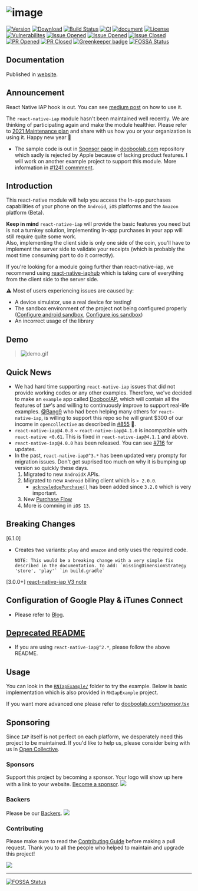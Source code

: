 ![image](https://user-images.githubusercontent.com/27461460/75094417-20321b00-55ce-11ea-8de7-a1df42a4b7df.png)
================
[![Version](http://img.shields.io/npm/v/react-native-iap.svg?style=flat-square)](https://npmjs.org/package/react-native-iap)
[![Download](http://img.shields.io/npm/dm/react-native-iap.svg?style=flat-square)](https://npmjs.org/package/react-native-iap)
[![Build Status](https://travis-ci.com/dooboolab/react-native-iap.svg?branch=master)](https://travis-ci.com/dooboolab/react-native-iap)
[![CI](https://github.com/dooboolab/react-native-iap/actions/workflows/ci.yml/badge.svg)](https://github.com/dooboolab/react-native-iap/actions/workflows/ci.yml)
[![document](https://github.com/dooboolab/react-native-iap/actions/workflows/deploy-document.yml/badge.svg)](https://github.com/dooboolab/react-native-iap/actions/workflows/deploy-document.yml)
[![License](https://img.shields.io/npm/l/react-native-iap.svg)](https://npmjs.org/package/react-native-iap)
[![Vulnerabilites](https://img.shields.io/snyk/vulnerabilities/github/dooboolab/react-native-iap.svg)](https://github.com/dooboolab/react-native-iap)
[![Issue Opened](https://img.shields.io/opencollective/all/react-native-iap.svg)](https://opencollective.com/react-native-iap#backers)
[![Issue Opened](https://img.shields.io/github/issues/dooboolab/react-native-iap.svg)](https://github.com/dooboolab/react-native-iap/issues)
[![Issue Closed](https://img.shields.io/github/issues-closed/dooboolab/react-native-iap.svg)](https://github.com/dooboolab/react-native-iap/issues?q=is%3Aissue+is%3Aclosed)
[![PR Opened](https://img.shields.io/github/issues-pr/dooboolab/react-native-iap.svg)](https://github.com/dooboolab/react-native-iap/pulls)
[![PR Closed](https://img.shields.io/github/issues-pr-closed/dooboolab/react-native-iap.svg)](https://github.com/dooboolab/react-native-iap/pulls?q=is%3Apr+is%3Aclosed) [![Greenkeeper badge](https://badges.greenkeeper.io/dooboolab/react-native-iap.svg)](https://greenkeeper.io/)
[![FOSSA Status](https://app.fossa.com/api/projects/git%2Bgithub.com%2Fdooboolab%2Freact-native-iap.svg?type=shield)](https://app.fossa.com/projects/git%2Bgithub.com%2Fdooboolab%2Freact-native-iap?ref=badge_shield)

## Documentation

Published in [website](https://react-native-iap.dooboolab.com).

## Announcement

React Native IAP hook is out. You can see [medium post](https://medium.com/dooboolab/announcing-react-native-iap-hooks-96c7ffd3f19a) on how to use it.

The `react-native-iap` module hasn't been maintained well recently. We are thinking of participating again and make the module healthier. Please refer to [2021 Maintenance plan](https://github.com/dooboolab/react-native-iap/issues/1241) and share with us how you or your organization is using it. Happy new year 🎉
- The sample code is out in [Sponsor page](https://github.com/hyochan/dooboolab.com/blob/master/src/components/pages/Sponsor.tsx) in [dooboolab.com](https://github.com/hyochan/dooboolab.com) repository which sadly is rejected by Apple because of lacking product features. I will work on another example project to support this module. More information in [#1241 commment](https://github.com/dooboolab/react-native-iap/issues/1241#issuecomment-798540785).

## Introduction

This react-native module will help you access the In-app purchases capabilities of your phone on the `Android`, `iOS` platforms and the `Amazon` platform (Beta).

**Keep in mind** `react-native-iap` will provide the basic features you need but is not a turnkey solution, implementing In-app purchases in your app will still require quite some work.<br/>
Also, implementing the client side is only one side of the coin, you'll have to implement the server side to validate your receipts (which is probably the most time consuming part to do it correctly).

If you're looking for a module going further than react-native-iap, we recommend using [react-native-iaphub](https://github.com/iaphub/react-native-iaphub) which is taking care of everything from the client side to the server side.

⚠️ Most of users experiencing issues are caused by:
  - A device simulator, use a real device for testing!
  - The sandbox environment of the project not being configured properly ([Configure android sandbox](https://www.iaphub.com/docs/set-up-android/configure-sandbox-testing), [Configure ios sandbox](https://www.iaphub.com/docs/set-up-ios/configure-sandbox-testing/))
  - An incorrect usage of the library


Demo
----------
>
> ![demo.gif](https://user-images.githubusercontent.com/27461460/52619625-87aa8a80-2ee5-11e9-9aee-6691c34408f3.gif)

<!-- Inline anchors -->
[a-acknowledge-purchase-android]: #finishing-a-purchase
[a-migration-guide]: #migration-guide
[a-purchase-flow]: #new-purchase-flow

<!-- Official Blog -->
[blog-config-steps]: https://medium.com/p/121622d26b67
[blog-v3-note]: https://medium.com/p/1259e0b0c017

<!-- Internals -->
[contribute]: https://github.com/dooboolab/react-native-iap/blob/master/CONTRIBUTING.md
[example]: https://github.com/dooboolab/react-native-iap/tree/master/IapExample
[issue-126-c1]: https://github.com/dooboolab/react-native-iap/issues/126#issuecomment-439084872
[issue-174]: https://github.com/dooboolab/react-native-iap/issues/174
[issue-203]: https://github.com/dooboolab/react-native-iap/issues/203
[issue-237]: https://github.com/dooboolab/react-native-iap/issues/237
[issue-256]: https://github.com/dooboolab/react-native-iap/issues/256
[issue-263]: https://github.com/dooboolab/react-native-iap/issues/263
[issue-283]: https://github.com/dooboolab/react-native-iap/issues/283
[issue-307-c1]: https://github.com/dooboolab/react-native-iap/issues/307#issuecomment-447745027
[issue-307]: https://github.com/dooboolab/react-native-iap/issues/307
[open-collective-backer]: https://opencollective.com/react-native-iap#backer
[open-collective-sponsor]: https://opencollective.com/react-native-iap#sponsor
[open-collective]: https://opencollective.com/react-native-iap
[readme-deprecated]: https://github.com/dooboolab/react-native-iap/blob/master/README_DEPRECATED.md

<!-- Externals -->
[android-acknowledge-purchase]: https://developer.android.com/reference/com/android/billingclient/api/BillingClient.html#acknowledgePurchase(com.android.billingclient.api.AcknowledgePurchaseParams,%20com.android.billingclient.api.AcknowledgePurchaseResponseListener) "BillingClient#acknowledgePurchase()"
[android-end-connection]: https://developer.android.com/reference/com/android/billingclient/api/BillingClient.html#endConnection() "BillingClient#endConnection()"
[android-iap-validation-guide]: https://developer.android.com/google/play/billing/billing_library_overview
[android-migrate-androidx]: https://developer.android.com/jetpack/androidx/migrate
[android-sku-details]: https://developer.android.com/reference/com/android/billingclient/api/SkuDetails
[apple-iap-promoting]: https://developer.apple.com/app-store/promoting-in-app-purchases/
[apple-iap-validation-guide]: https://developer.apple.com/library/content/releasenotes/General/ValidateAppStoreReceipt/Chapters/ValidateRemotely.html
[apple-store-kit-flow]: https://forums.developer.apple.com/thread/6431#14831
[google-api-nodejs-client]: https://github.com/googleapis/google-api-nodejs-client/
[google-play-console]: https://play.google.com/apps/publish/
[stackoverflow-android-iap-validation]: https://stackoverflow.com/questions/35127086
[android-access-token-example-repo]: https://github.com/Bang9/android-get-access-token-example

Quick News
----------
- We had hard time supporting `react-native-iap` issues that did not provide working codes or any other examples. Therefore, we've decided to make an `example` app called [DoobooIAP](https://github.com/hyochan/DoobooIAP), which will contain all the features of `IAP`'s and willing to continuously improve to support real-life examples. [@Bang9](http://github.com/bang9) who had been helping many others for `react-native-iap`, is willing to support this repo so he will grant $300 of our income in `opencollective` as described in [#855](https://github.com/dooboolab/react-native-iap/issues/855) :tada:.
- `react-native-iap@4.0.8` ~ `react-native-iap@4.1.0` is incompatible with `react-native <0.61`. This is fixed in `react-native-iap@4.1.1` and above.
- `react-native-iap@4.0.0` has been released. You can see [#716](https://github.com/dooboolab/react-native-iap/pull/716) for updates.
- In the past, `react-native-iap@^3.*` has been updated very prompty for migration issues.
    Don't get suprised too much on why it is bumping up version so quickly these days.
  1. Migrated to new `AndroidX` APIs.
  2. Migrated to new `Android` billing client which is `> 2.0.0`.
     - [`acknowledgePurchase()`][android-acknowledge-purchase] has been added since `3.2.0` which is very important.
  3. New [Purchase Flow][a-purchase-flow]
  4. More is comming in `iOS 13`.

Breaking Changes
----------------
[6.1.0]
- Creates two variants: `play` and `amazon` and only uses the required code.
  ```
  NOTE: This would be a breaking change with a very simple fix described in the documentation. To add: `missingDimensionStrategy 'store', 'play'` `in build.gradle`
  ```
[3.0.0+]
[react-native-iap V3 note][blog-v3-note]

Configuration of Google Play & iTunes Connect
---------------------------------------------
- Please refer to [Blog][blog-config-steps].

[Deprecated README][readme-deprecated]
--------------------------------------
- If you are using `react-native-iap@^2.*`, please follow the above README.

Usage
-----
You can look in the [`RNIapExample/`][example] folder to try the example.
Below is basic implementation which is also provided in `RNIapExample` project.

If you want more advanced one please refer to [dooboolab.com/sponsor.tsx](https://github.com/hyochan/dooboolab.com/blob/master/src/components/pages/Sponsor.tsx)

Sponsoring
----------

Since `IAP` itself is not perfect on each platform, we desperately need
this project to be maintained. If you'd like to help us, please consider being
with us in [Open Collective](https://opencollective.com/react-native-iap).

### Sponsors
Support this project by becoming a sponsor. Your logo will show up here with
a link to your website. [Become a sponsor][open-collective-sponsor].
<a href="https://opencollective.com/react-native-iap#sponsors" target="_blank"><img src="https://opencollective.com/react-native-iap/sponsors.svg?width=890"></a>

### Backers
Please be our [Backers][open-collective-backer].
<a href="https://opencollective.com/react-native-iap#backers" target="_blank"><img src="https://opencollective.com/react-native-iap/backers.svg?width=890"></a>

### Contributing
Please make sure to read the [Contributing Guide][contribute] before making a pull request.
Thank you to all the people who helped to maintain and upgrade this project!

<a href="graphs/contributors"><img src="https://opencollective.com/react-native-iap/contributors.svg?width=890" /></a>
<hr>

[![FOSSA Status](https://app.fossa.com/api/projects/git%2Bgithub.com%2Fdooboolab%2Freact-native-iap.svg?type=large)](https://app.fossa.com/projects/git%2Bgithub.com%2Fdooboolab%2Freact-native-iap?ref=badge_large)
